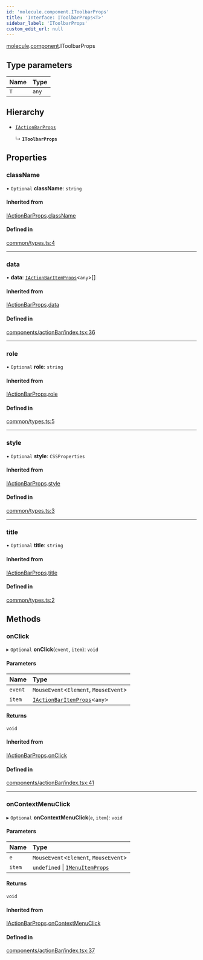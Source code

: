 ```yaml
---
id: 'molecule.component.IToolbarProps'
title: 'Interface: IToolbarProps<T>'
sidebar_label: 'IToolbarProps'
custom_edit_url: null
---
```


[molecule](../namespaces/molecule).[component](../namespaces/molecule.component).IToolbarProps

## Type parameters

| Name | Type  |
| :--- | :---- |
| `T`  | `any` |

## Hierarchy

-   [`IActionBarProps`](molecule.component.IActionBarProps)

    ↳ **`IToolbarProps`**

## Properties

### className

• `Optional` **className**: `string`

#### Inherited from

[IActionBarProps](molecule.component.IActionBarProps).[className](molecule.component.IActionBarProps#classname)

#### Defined in

[common/types.ts:4](https://github.com/DTStack/molecule/blob/3e6bc450/src/common/types.ts#L4)

---

### data

• **data**: [`IActionBarItemProps`](molecule.component.IActionBarItemProps)<`any`\>[]

#### Inherited from

[IActionBarProps](molecule.component.IActionBarProps).[data](molecule.component.IActionBarProps#data)

#### Defined in

[components/actionBar/index.tsx:36](https://github.com/DTStack/molecule/blob/3e6bc450/src/components/actionBar/index.tsx#L36)

---

### role

• `Optional` **role**: `string`

#### Inherited from

[IActionBarProps](molecule.component.IActionBarProps).[role](molecule.component.IActionBarProps#role)

#### Defined in

[common/types.ts:5](https://github.com/DTStack/molecule/blob/3e6bc450/src/common/types.ts#L5)

---

### style

• `Optional` **style**: `CSSProperties`

#### Inherited from

[IActionBarProps](molecule.component.IActionBarProps).[style](molecule.component.IActionBarProps#style)

#### Defined in

[common/types.ts:3](https://github.com/DTStack/molecule/blob/3e6bc450/src/common/types.ts#L3)

---

### title

• `Optional` **title**: `string`

#### Inherited from

[IActionBarProps](molecule.component.IActionBarProps).[title](molecule.component.IActionBarProps#title)

#### Defined in

[common/types.ts:2](https://github.com/DTStack/molecule/blob/3e6bc450/src/common/types.ts#L2)

## Methods

### onClick

▸ `Optional` **onClick**(`event`, `item`): `void`

#### Parameters

| Name    | Type                                                                    |
| :------ | :---------------------------------------------------------------------- |
| `event` | `MouseEvent`<`Element`, `MouseEvent`\>                                  |
| `item`  | [`IActionBarItemProps`](molecule.component.IActionBarItemProps)<`any`\> |

#### Returns

`void`

#### Inherited from

[IActionBarProps](molecule.component.IActionBarProps).[onClick](molecule.component.IActionBarProps#onclick)

#### Defined in

[components/actionBar/index.tsx:41](https://github.com/DTStack/molecule/blob/3e6bc450/src/components/actionBar/index.tsx#L41)

---

### onContextMenuClick

▸ `Optional` **onContextMenuClick**(`e`, `item`): `void`

#### Parameters

| Name   | Type                                                                 |
| :----- | :------------------------------------------------------------------- |
| `e`    | `MouseEvent`<`Element`, `MouseEvent`\>                               |
| `item` | `undefined` \| [`IMenuItemProps`](molecule.component.IMenuItemProps) |

#### Returns

`void`

#### Inherited from

[IActionBarProps](molecule.component.IActionBarProps).[onContextMenuClick](molecule.component.IActionBarProps#oncontextmenuclick)

#### Defined in

[components/actionBar/index.tsx:37](https://github.com/DTStack/molecule/blob/3e6bc450/src/components/actionBar/index.tsx#L37)
